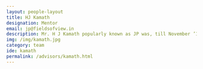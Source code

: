 ```yaml
---
layout: people-layout
title: HJ Kamath
designation: Mentor
email: jp@fieldsofview.in
description: Mr. H J Kamath popularly known as JP was, till November ’11, Director at CAE India Limited, affiliate of CAE Inc. a Canadian company, headquartered at Montreal, Canada. He has a B.Tech in Electronics from IIT Madras and has graduated in management from IIM Calcutta. JP is a very keen proponent of simulation and modeling technologies. He has over the past 25 years built up an experience in marketing & sales, operations, human resources, financial management, strategic positioning, technology development, mergers and strategic planning. JP’s personal interests are professional coaching, reading, traveling and playing table tennis.
img: /img/kamath.jpg
category: team
ide: kamath
permalink: /advisors/kamath.html
---
```


